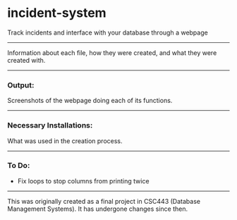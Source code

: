 # incident-system
Track incidents and interface with your database through a webpage

---

Information about each file, how they were created, and what they were created with.

---

<h3>Output:</h3>

Screenshots of the webpage doing each of its functions.

---

<h3>Necessary Installations:</h3>

What was used in the creation process.

---

<h3>To Do:</h3>

* Fix loops to stop columns from printing twice

---

This was originally created as a final project in CSC443 (Database Management Systems). It has undergone changes since then.
